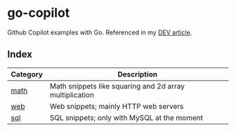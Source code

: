 # go-copilot 

Github Copilot examples with Go. Referenced in my [DEV article](https://dev.to/tarekali/writing-go-with-github-copilot-2hpj).

## Index 

| Category              | Description                                             |
| --------------------- | ------------------------------------------------------- |
| [math](examples/math) | Math snippets like squaring and 2d array multiplication |
| [web](examples/sql)   | Web snippets; mainly HTTP web servers                   |
| [sql](examples/sql)   | SQL snippets; only with MySQL at the moment             |
